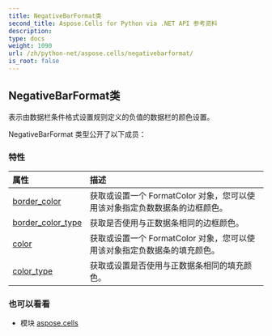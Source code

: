 ```yaml
---
title: NegativeBarFormat类
second_title: Aspose.Cells for Python via .NET API 参考资料
description:
type: docs
weight: 1090
url: /zh/python-net/aspose.cells/negativebarformat/
is_root: false
---
```

## NegativeBarFormat类
表示由数据栏条件格式设置规则定义的负值的数据栏的颜色设置。



NegativeBarFormat 类型公开了以下成员：

### 特性
|属性|描述|
| :- | :- |
| [border_color](/cells/zh/python-net/aspose.cells/negativebarformat/border_color) |获取或设置一个 FormatColor 对象，您可以使用该对象指定负数数据条的边框颜色。|
| [border_color_type](/cells/zh/python-net/aspose.cells/negativebarformat/border_color_type) |获取是否使用与正数据条相同的边框颜色。|
| [color](/cells/zh/python-net/aspose.cells/negativebarformat/color) |获取或设置一个 FormatColor 对象，您可以使用该对象指定负数据条的填充颜色。|
| [color_type](/cells/zh/python-net/aspose.cells/negativebarformat/color_type) |获取或设置是否使用与正数据条相同的填充颜色。|



### 也可以看看
* 模块 [aspose.cells](..)
